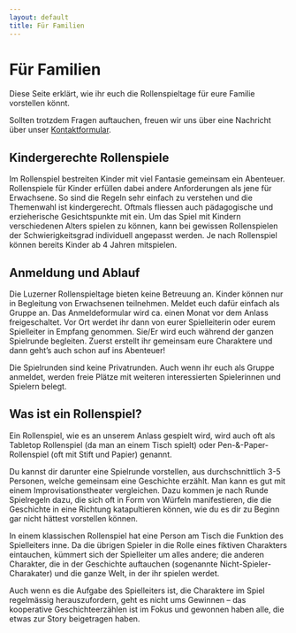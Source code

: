```yaml
---
layout: default
title: Für Familien
---
```


# Für Familien

Diese Seite erklärt, wie ihr euch die Rollenspieltage für eure Familie vorstellen könnt.

Sollten trotzdem Fragen auftauchen, freuen wir uns über eine Nachricht über unser [Kontaktformular](/kontakt).

## Kindergerechte Rollenspiele

Im Rollenspiel bestreiten Kinder mit viel Fantasie gemeinsam ein Abenteuer. Rollenspiele für Kinder erfüllen dabei andere Anforderungen als jene für Erwachsene. So sind die Regeln sehr einfach zu verstehen und die Themenwahl ist kindergerecht. Oftmals fliessen auch pädagogische und erzieherische Gesichtspunkte mit ein. Um das Spiel mit Kindern verschiedenen Alters spielen zu können, kann bei gewissen Rollenspielen der Schwierigkeitsgrad individuell angepasst werden. Je nach Rollenspiel können bereits Kinder ab 4 Jahren mitspielen.

## Anmeldung und Ablauf

Die Luzerner Rollenspieltage bieten keine Betreuung an. Kinder können nur in Begleitung von Erwachsenen teilnehmen. Meldet euch dafür einfach als Gruppe an. Das Anmeldeformular wird ca. einen Monat vor dem Anlass freigeschaltet. Vor Ort werdet ihr dann von eurer Spielleiterin oder eurem Spielleiter in Empfang genommen. Sie/Er wird euch während der ganzen Spielrunde begleiten. Zuerst erstellt ihr gemeinsam eure Charaktere und dann geht’s auch schon auf ins Abenteuer!

Die Spielrunden sind keine Privatrunden. Auch wenn ihr euch als Gruppe anmeldet, werden freie Plätze mit weiteren interessierten Spielerinnen und Spielern belegt.

## Was ist ein Rollenspiel?

Ein Rollenspiel, wie es an unserem Anlass gespielt wird, wird auch oft als Tabletop Rollenspiel (da man an einem Tisch spielt) oder Pen-&-Paper-Rollenspiel (oft mit Stift und Papier) genannt.

Du kannst dir darunter eine Spielrunde vorstellen, aus durchschnittlich 3-5 Personen, welche gemeinsam eine Geschichte erzählt. Man kann es gut mit einem Improvisationstheater vergleichen. Dazu kommen je nach Runde Spielregeln dazu, die sich oft in Form von Würfeln manifestieren, die die Geschichte in eine Richtung katapultieren können, wie du es dir zu Beginn gar nicht hättest vorstellen können.

In einem klassischen Rollenspiel hat eine Person am Tisch die Funktion des Spielleiters inne. Da die übrigen Spieler in die Rolle eines fiktiven Charakters eintauchen, kümmert sich der Spielleiter um alles andere; die anderen Charakter, die in der Geschichte auftauchen (sogenannte Nicht-Spieler-Charakater) und die ganze Welt, in der ihr spielen werdet.

Auch wenn es die Aufgabe des Spielleiters ist, die Charaktere im Spiel regelmässig herauszufordern, geht es nicht ums Gewinnen – das kooperative Geschichteerzählen ist im Fokus und gewonnen haben alle, die etwas zur Story beigetragen haben.
